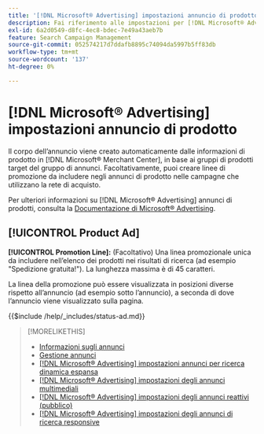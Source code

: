```yaml
---
title: '[!DNL Microsoft® Advertising] impostazioni annuncio di prodotto'
description: Fai riferimento alle impostazioni per [!DNL Microsoft® Advertising] annunci di prodotti.
exl-id: 6a2d0549-d8fc-4ec8-bdec-7e49a43aeb7b
feature: Search Campaign Management
source-git-commit: 052574217d7ddafb8895c74094da5997b5ff83db
workflow-type: tm+mt
source-wordcount: '137'
ht-degree: 0%

---
```


# [!DNL Microsoft® Advertising] impostazioni annuncio di prodotto

Il corpo dell’annuncio viene creato automaticamente dalle informazioni di prodotto in [!DNL Microsoft® Merchant Center], in base ai gruppi di prodotti target del gruppo di annunci. Facoltativamente, puoi creare linee di promozione da includere negli annunci di prodotto nelle campagne che utilizzano la rete di acquisto.

Per ulteriori informazioni su [!DNL Microsoft® Advertising] annunci di prodotti, consulta la [Documentazione di Microsoft® Advertising](https://help.ads.microsoft.com/#apex/3/en/51082).

## [!UICONTROL Product Ad]

**[!UICONTROL Promotion Line]:** (Facoltativo) Una linea promozionale unica da includere nell’elenco dei prodotti nei risultati di ricerca (ad esempio &quot;Spedizione gratuita!&quot;). La lunghezza massima è di 45 caratteri.

La linea della promozione può essere visualizzata in posizioni diverse rispetto all’annuncio (ad esempio sotto l’annuncio), a seconda di dove l’annuncio viene visualizzato sulla pagina.

<!-- **[!UICONTROL Status]:** -->

{{$include /help/_includes/status-ad.md}}

>[!MORELIKETHIS]
>
>* [Informazioni sugli annunci](ad-about.md)
>* [Gestione annunci](ad-manage.md)
>* [[!DNL Microsoft® Advertising] impostazioni annunci per ricerca dinamica espansa](ad-settings-microsoft-dsa.md)
>* [[!DNL Microsoft® Advertising] impostazioni degli annunci multimediali](ad-settings-microsoft-multimedia.md)
>* [[!DNL Microsoft® Advertising] impostazioni degli annunci reattivi (pubblico)](ad-settings-microsoft-responsive.md)
>* [[!DNL Microsoft® Advertising] impostazioni degli annunci di ricerca responsive](ad-settings-microsoft-rsa.md)
